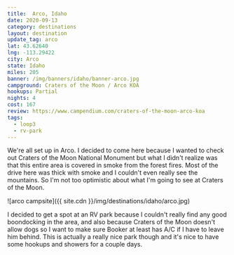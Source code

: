 ```yaml
---
title:  Arco, Idaho
date: 2020-09-13
category: destinations
layout: destination
update_tag: arco
lat: 43.62640
lng: -113.29422
city: Arco
state: Idaho
miles: 205
banner: /img/banners/idaho/banner-arco.jpg
campground: Craters of the Moon / Arco KOA
hookups: Partial
nights: 4
cost: 167
review: https://www.campendium.com/craters-of-the-moon-arco-koa
tags:
  - loop3
  - rv-park
---
```


We're all set up in Arco. I decided to come here because I wanted to check out Craters of the Moon National Monument but what I didn't realize was that this entire area is covered in smoke from the forest fires. Most of the drive here was thick with smoke and I couldn't even really see the mountains. So I'm not too optimistic about what I'm going to see at Craters of the Moon. 

![arco campsite]({{ site.cdn }}/img/destinations/idaho/arco.jpg)

I decided to get a spot at an RV park because I couldn't really find any good boondocking in the area, and also because Craters of the Moon doesn't allow dogs so I want to make sure Booker at least has A/C if I have to leave him behind. This is actually a really nice park though and it's nice to have some hookups and showers for a couple days.
